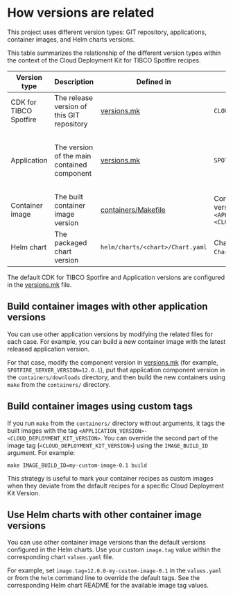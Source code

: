 # How versions are related

This project uses different version types: GIT repository, applications, container images, and Helm charts versions.
                                                                           
This table summarizes the relationship of the different version types within the context of the Cloud Deployment Kit for TIBCO Spotfire recipes.

| Version type           | Description                                 | Defined in                                    | How it is defined                                                                                                           | How the provided Makefiles use it                                                                                                                              | Examples of its use                                                                              |
|------------------------|---------------------------------------------|-----------------------------------------------|--------------------------------------------------------------------------------------------------------------------------|-------------------------------------------------------------------------------------------------------------------------------------------------------------------------|---------------------------------------------------------------------------------------------------------|
| CDK for TIBCO Spotfire | The release version of this GIT repository  | [versions.mk](../versions.mk)                 | `CLOUD_DEPLOYMENT_KIT_VERSION=1.0.0`                                                                                     | - Tag the CDK for TIBCO Spotfire git repository                                                                                                                         | - `git tag -l`                                                                                          |
| Application            | The version of the main contained component | [versions.mk](../versions.mk)                 | `SPOTFIRE_SERVER_VERSION=12.0.0`                                                                                         | - Extract a package from the `downloads` directory into the built container<br>- Set the `org.opencontainers.image.version` container label<br>- Set `appVersion` in `Chart.yaml` | - `tss-12.0.0.x86_64.tar.gz`<br>- `org.opencontainers.image.version=12.0.0`<br>- `appVersion: "12.0.0"` |
| Container image        | The built container image version           | [containers/Makefile](../containers/Makefile) | Composed using the Application version and the CDK version:<br>`<APPLICATION_VERSION>-<CLOUD_DEPLOYMENT_KIT_VERSION>` | - Tag the container image<br>- Refer to the container image tag from the chart `values.yaml`                                                                            | - `tibco/spotfire-server:12.0.0-1.0.0`<br>- `image.tag: "12.0.0-1.0.0"`                                 |
| Helm chart             | The packaged chart version                  | `helm/charts/<chart>/Chart.yaml`              | Chart `version` in the respective `Chart.yaml`; example: `1.0.1`                                                             | - Set the packaged chart version                                                                                                                                        | - `spotfire-server-1.0.1.tgz`                                                                           |

The default CDK for TIBCO Spotfire and Application versions are configured in the [versions.mk](../versions.mk) file.

## Build container images with other application versions

You can use other application versions by modifying the related files for each case. For example, you can build a new container image with the latest released application version.

For that case, modify the component version in [versions.mk](../versions.mk) (for example, `SPOTFIRE_SERVER_VERSION=12.0.1`),
put that application component version in the `containers/downloads` directory, and then build the new containers using `make` from the `containers/` directory.

## Build container images using custom tags

If you run `make` from the `containers/` directory without arguments, it tags the built images with the tag `<APPLICATION_VERSION>-<CLOUD_DEPLOYMENT_KIT_VERSION>`.
You can override the second part of the image tag (`<CLOUD_DEPLOYMENT_KIT_VERSION>`) using the `IMAGE_BUILD_ID` argument. For example:

```                    
make IMAGE_BUILD_ID=my-custom-image-0.1 build
```

This strategy is useful to mark your container recipes as custom images when they deviate from the default recipes for a specific Cloud Deployment Kit Version.

## Use Helm charts with other container image versions

You can use other container image versions than the default versions configured in the Helm charts. 
Use your custom `image.tag` value within the corresponding chart `values.yaml` file.

For example, set `image.tag=12.0.0-my-custom-image-0.1` in the `values.yaml` or from the `helm` command line to override the default tags.
See the corresponding Helm chart README for the available image tag values.

